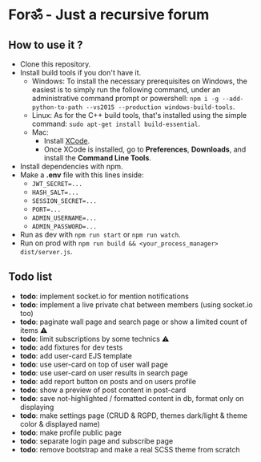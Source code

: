# Forॐ - Just a recursive forum

## How to use it ?

- Clone this repository.
- Install build tools if you don't have it.
    - Windows: To install the necessary prerequisites on Windows, the easiest is to simply run the following command, under an administrative command prompt or powershell: `npm i -g --add-python-to-path --vs2015 --production windows-build-tools`.
    - Linux: As for the C++ build tools, that's installed using the simple command: `sudo apt-get install build-essential`.
    - Mac:
        - Install [XCode](https://developer.apple.com/xcode/download/).
        - Once XCode is installed, go to **Preferences**, **Downloads**, and install the **Command Line Tools**.
- Install dependencies with npm.
- Make a **.env** file with this lines inside:
    - `JWT_SECRET=...`
    - `HASH_SALT=...`
    - `SESSION_SECRET=...`
    - `PORT=...`
    - `ADMIN_USERNAME=...`
    - `ADMIN_PASSWORD=...`
- Run as dev with `npm run start` or `npm run watch`.
- Run on prod with `npm run build && <your_process_manager> dist/server.js`.

## Todo list

- **todo**: implement socket.io for mention notifications
- **todo**: implement a live private chat between members (using socket.io too)
- **todo**: paginate wall page and search page or show a limited count of items ⚠️
- **todo**: limit subscriptions by some technics ⚠️
- **todo**: add fixtures for dev tests
- **todo**: add user-card EJS template
- **todo**: use user-card on top of user wall page
- **todo**: use user-card on user results in search page
- **todo**: add report button on posts and on users profile
- **todo**: show a preview of post content in post-card
- **todo**: save not-highlighted / formatted content in db, format only on displaying
- **todo**: make settings page (CRUD & RGPD, themes dark/light & theme color & displayed name)
- **todo**: make profile public page
- **todo**: separate login page and subscribe page
- **todo**: remove bootstrap and make a real SCSS theme from scratch
